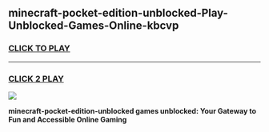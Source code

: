
## minecraft-pocket-edition-unblocked-Play-Unblocked-Games-Online-kbcvp
<h3>
<a href="https://premium76.site?title=minecraft-pocket-edition-unblocked&ref=25A">CLICK TO PLAY</a></h3>
<hr>

<h3>
<a href="https://premium76.site?title=minecraft-pocket-edition-unblocked&ref=25A">CLICK 2 PLAY</a>
  
</h3>

<a href="https://premium76.site?title=minecraft-pocket-edition-unblocked&ref=25A"><img src="https://clearcache.store/games.png"></a>


**minecraft-pocket-edition-unblocked games unblocked: Your Gateway to Fun and Accessible Online Gaming**
